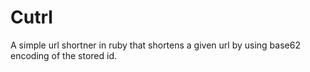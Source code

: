 # Cutrl

A simple url shortner in ruby that shortens a given url by using base62 encoding of the stored id.
